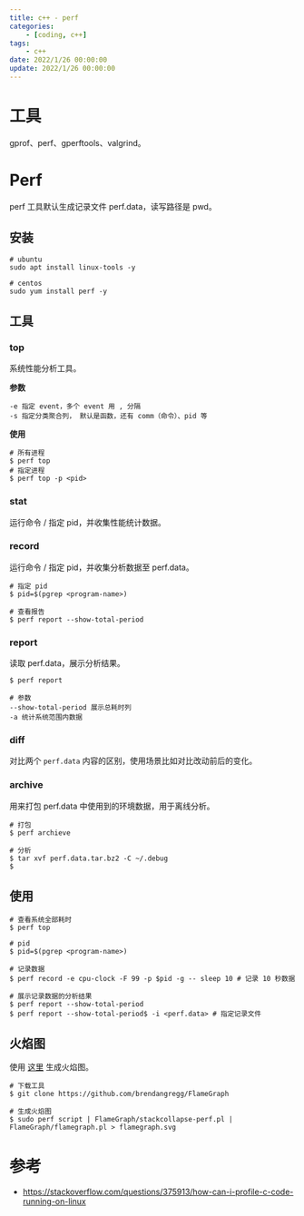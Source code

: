```yaml
---
title: c++ - perf
categories: 
	- [coding, c++]
tags:
	- c++
date: 2022/1/26 00:00:00
update: 2022/1/26 00:00:00
---
```


# 工具

gprof、perf、gperftools、valgrind。

# Perf

perf 工具默认生成记录文件 perf.data，读写路径是 pwd。

## 安装

```shell
# ubuntu
sudo apt install linux-tools -y

# centos
sudo yum install perf -y
```

## 工具

### top

系统性能分析工具。

**参数**

```shell
-e 指定 event，多个 event 用 , 分隔
-s 指定分类聚合列， 默认是函数，还有 comm（命令）、pid 等
```

**使用**

```shell
# 所有进程
$ perf top 
# 指定进程
$ perf top -p <pid> 
```

### stat

运行命令 / 指定 pid，并收集性能统计数据。

### record

运行命令 / 指定 pid，并收集分析数据至 perf.data。

```shell
# 指定 pid
$ pid=$(pgrep <program-name>)

# 查看报告
$ perf report --show-total-period
```

### report

读取 perf.data，展示分析结果。

```shell
$ perf report 

# 参数
--show-total-period 展示总耗时列
-a 统计系统范围内数据
```

### diff

对比两个 `perf.data` 内容的区别，使用场景比如对比改动前后的变化。

### archive

用来打包 perf.data 中使用到的环境数据，用于离线分析。

```shell
# 打包
$ perf archieve

# 分析
$ tar xvf perf.data.tar.bz2 -C ~/.debug
$ 
```



## 使用

```shell
# 查看系统全部耗时
$ perf top

# pid
$ pid=$(pgrep <program-name>)

# 记录数据
$ perf record -e cpu-clock -F 99 -p $pid -g -- sleep 10 # 记录 10 秒数据

# 展示记录数据的分析结果
$ perf report --show-total-period
$ perf report --show-total-period$ -i <perf.data> # 指定记录文件
```

## 火焰图

使用 [这里](https://github.com/brendangregg/FlameGraph) 生成火焰图。

```shell
# 下载工具
$ git clone https://github.com/brendangregg/FlameGraph

# 生成火焰图
$ sudo perf script | FlameGraph/stackcollapse-perf.pl | FlameGraph/flamegraph.pl > flamegraph.svg
```

# 参考

- https://stackoverflow.com/questions/375913/how-can-i-profile-c-code-running-on-linux